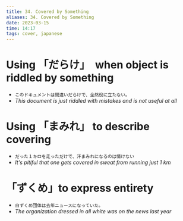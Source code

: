 ```yaml
---
title: 34. Covered by Something
aliases: 34. Covered by Something
date: 2023-03-15
time: 14:17
tags: cover, japanese
---
```


# Using 「だらけ」　when object is riddled by something

-   `このドキュメントは間違いだらけで、全然役に立たない。`
-   _This document is just riddled with mistakes and is not useful at all_

# Using 「まみれ」 to describe covering

-   `だった１キロを走っただけで、汗まみれになるのは情けない`
-   _It's pitiful that one gets covered in sweat from running just 1 km_

# 「ずくめ」to express entirety

-   `白ずくめ団体は去年ニュースになっていた。`
-   _The organization dressed in all white was on the news last year_
